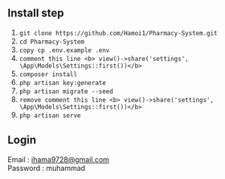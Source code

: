 
## **Install step**
1. `git clone https://github.com/Hamoi1/Pharmacy-System.git`
1. `cd Pharmacy-System`
1. `copy cp .env.example .env`
1. `comment this line <b> view()->share('settings', \App\Models\Settings::first())</b>`
1. `composer install`
1. `php artisan key:generate`
1. `php artisan migrate --seed`
1. `remove comment this line <b> view()->share('settings', \App\Models\Settings::first())</b>`
1. `php artisan serve`


## Login

Email : ihama9728@gmail.com </br>
Password : muhammad
